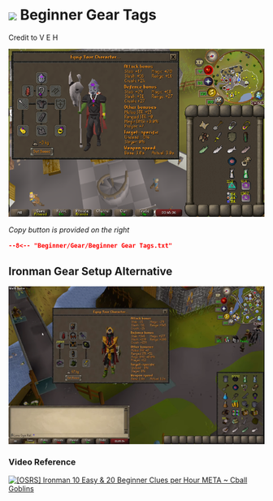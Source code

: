 # <img style="vertical-align:middle" src="../../images/icons/beginner.png" width="35"> Beginner Gear Tags
Credit to V E H

![Beginner Gear](../images/Beginner%20Gear.png)

_Copy button is provided on the right_
``` json title=""
--8<-- "Beginner/Gear/Beginner Gear Tags.txt"
```

## Ironman Gear Setup Alternative

![Beginner Gear Iron](../images/Beginner%20Gear%20Iron.png)

### Video Reference
[![[OSRS] Ironman 10 Easy & 20 Beginner Clues per Hour META ~ Cball Goblins
](https://img.youtube.com/vi/eHQRIp2-wH4/0.jpg)](https://www.youtube.com/watch?v=eHQRIp2-wH4)